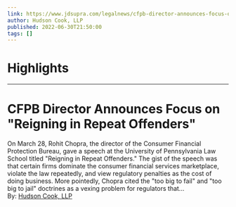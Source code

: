 ```yaml
---
link: https://www.jdsupra.com/legalnews/cfpb-director-announces-focus-on-3068323/
author: Hudson Cook, LLP
published: 2022-06-30T21:50:00
tags: []
---
```

# Highlights


---
# CFPB Director Announces Focus on "Reigning in Repeat Offenders"
On March 28, Rohit Chopra, the director of the Consumer Financial Protection Bureau, gave a speech at the University of Pennsylvania Law School titled "Reigning in Repeat Offenders." The gist of the speech was that certain firms dominate the consumer financial services marketplace, violate the law repeatedly, and view regulatory penalties as the cost of doing business. More pointedly, Chopra cited the "too big to fail" and "too big to jail" doctrines as a vexing problem for regulators that...  
By: [Hudson Cook, LLP](https://www.jdsupra.com/profile/hudson_cook/)